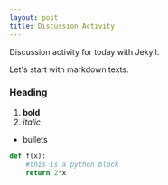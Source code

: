 ```yaml
---
layout: post
title: Discussion Activity
---
```


Discussion activity for today with Jekyll.

Let's start with markdown texts.

### Heading 

1. **bold**
2. *italic*

- bullets

``` python
def f(x):
    #this is a python block
    return 2*x
```
